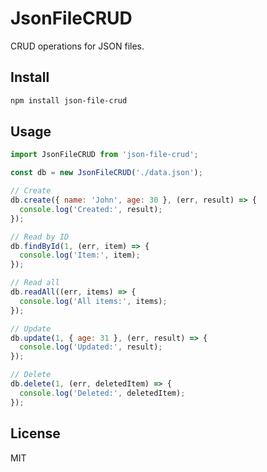 # JsonFileCRUD

CRUD operations for JSON files.

## Install

```bash
npm install json-file-crud
```

## Usage

```javascript
import JsonFileCRUD from 'json-file-crud';

const db = new JsonFileCRUD('./data.json');

// Create
db.create({ name: 'John', age: 30 }, (err, result) => {
  console.log('Created:', result);
});

// Read by ID
db.findById(1, (err, item) => {
  console.log('Item:', item);
});

// Read all
db.readAll((err, items) => {
  console.log('All items:', items);
});

// Update
db.update(1, { age: 31 }, (err, result) => {
  console.log('Updated:', result);
});

// Delete
db.delete(1, (err, deletedItem) => {
  console.log('Deleted:', deletedItem);
});
```

## License

MIT
